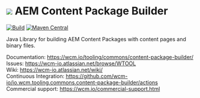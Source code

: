 <img src="https://wcm.io/images/favicon-16@2x.png"/> AEM Content Package Builder
======
[![Build](https://github.com/wcm-io/io.wcm.tooling.commons.content-package-builder/workflows/Build/badge.svg?branch=develop)](https://github.com/wcm-io/io.wcm.tooling.commons.content-package-builder/actions?query=workflow%3ABuild+branch%3Adevelop)
[![Maven Central](https://maven-badges.herokuapp.com/maven-central/io.wcm.tooling.commons/io.wcm.tooling.commons.content-package-builder/badge.svg)](https://maven-badges.herokuapp.com/maven-central/io.wcm.tooling.commons/io.wcm.tooling.commons.content-package-builder)

Java Library for building AEM Content Packages with content pages and binary files.

Documentation: https://wcm.io/tooling/commons/content-package-builder/<br/>
Issues: https://wcm-io.atlassian.net/browse/WTOOL<br/>
Wiki: https://wcm-io.atlassian.net/wiki/<br/>
Continuous Integration: https://github.com/wcm-io/io.wcm.tooling.commons.content-package-builder/actions<br/>
Commercial support: https://wcm.io/commercial-support.html
